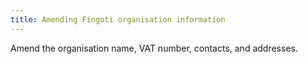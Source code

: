 ```yaml
---
title: Amending Fingoti organisation information
---
```


Amend the organisation name, VAT number, contacts, and addresses.
